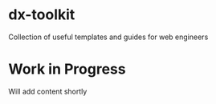 # dx-toolkit
Collection of useful templates and guides for web engineers


# Work in Progress
Will add content shortly

